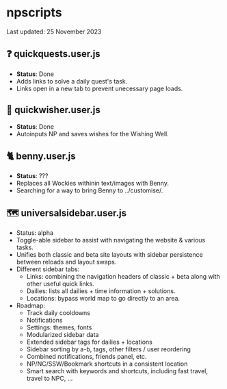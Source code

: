 # npscripts
Last updated: 25 November 2023

## ❓ quickquests.user.js
- **Status**: Done
- Adds links to solve a daily quest's task. 
- Links open in a new tab to prevent unecessary page loads.

## 🌠 quickwisher.user.js
- **Status**: Done
- Autoinputs NP and saves wishes for the Wishing Well.

## 🐈 benny.user.js
- **Status**: ???
- Replaces all Wockies withinin text/images with Benny. 
- Searching for a way to bring Benny to ../customise/.

## 🗺 universalsidebar.user.js
- Status: alpha
- Toggle-able sidebar to assist with navigating the website & various tasks.
- Unifies both classic and beta site layouts with sidebar persistence between reloads and layout swaps.
- Different sidebar tabs:
    - Links: combining the navigation headers of classic + beta along with other useful quick links.
    - Dailies: lists all dailies + time information + solutions.
    - Locations: bypass world map to go directly to an area.
- Roadmap:
    - Track daily cooldowns
    - Notifications
    - Settings: themes, fonts
    - Modularized sidebar data
    - Extended sidebar tags for dailies + locations
    - Sidebar sorting by a-b, tags, other filters / user reordering
    - Combined notifications, friends panel, etc.
    - NP/NC/SSW/Bookmark shortcuts in a consistent location
    - Smart search with keywords and shortcuts, including fast travel, travel to NPC, ...